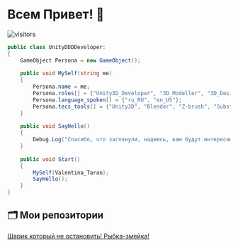 # Всем Привет! 👋

![visitors](https://visitor-badge.laobi.icu/badge?page_id=Taran-Tina)

```csharp
public class UnityDDDDeveloper:
{
    GameObject Persona = new GameObject();
       
    public void MySelf(string me)
    {
        Persona.name = me;
        Persona.roles[] = {"Unity3D_Developer", "3D_Modeller", "3D_Designer"};
        Persona.language_spoken[] = {"ru_RU", "en_US"};
        Persona.tecs_tools[] = {"Unity3D", "Blender", "Z-brush", "Substance 3D Painter", "Lumion"};
    }   
    
    public void SayHello()
    {
        Debug.Log("Спасибо, что заглянули, надеюсь, вам будут интересны мои работы.");
    }
    
    public void Start()
    {
        MySelf(Valentina_Taran);
        SayHello();
    }
}
```

## 🗂️ Мои репозитории
<a href="https://github.com/Taran-Tina/HelixJump">
Шарик который не остановить!
</a>

<a href="https://github.com/Taran-Tina/Snake">
Рыбка-змейка!
</a>
